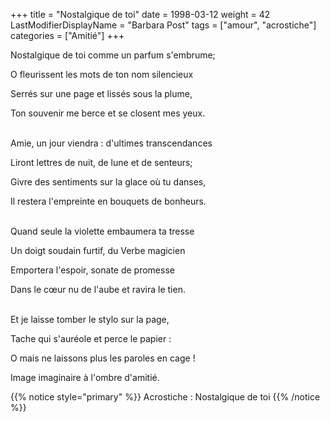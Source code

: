+++
title = "Nostalgique de toi"
date = 1998-03-12
weight = 42
LastModifierDisplayName = "Barbara Post"
tags = ["amour", "acrostiche"]
categories = ["Amitié"]
+++

Nostalgique de toi comme un parfum s'embrume;

O fleurissent les mots de ton nom silencieux

Serrés sur une page et lissés sous la plume,

Ton souvenir me berce et se closent mes yeux.

 \
Amie, un jour viendra : d'ultimes transcendances

Liront lettres de nuit, de lune et de senteurs;

Givre des sentiments sur la glace où tu danses,

Il restera l'empreinte en bouquets de bonheurs.

 \
Quand seule la violette embaumera ta tresse

Un doigt soudain furtif, du Verbe magicien

Emportera l'espoir, sonate de promesse

Dans le cœur nu de l'aube et ravira le tien.

 \
Et je laisse tomber le stylo sur la page,

Tache qui s'auréole et perce le papier :

O mais ne laissons plus les paroles en cage !

Image imaginaire à l'ombre d'amitié.

{{% notice style="primary" %}}
Acrostiche : Nostalgique de toi
{{% /notice %}}
